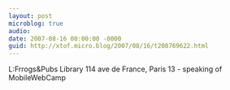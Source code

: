 ```yaml
---
layout: post
microblog: true
audio: 
date: 2007-08-16 00:00:00 -0000
guid: http://xtof.micro.blog/2007/08/16/t208769622.html
---
```

L:Frrogs&amp;Pubs Library 114 ave de France, Paris 13 - speaking of MobileWebCamp
